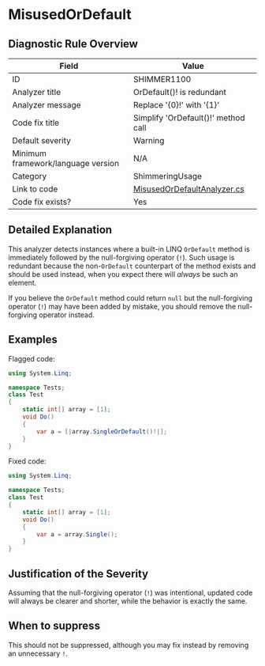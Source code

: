 # MisusedOrDefault

## Diagnostic Rule Overview

| Field                              | Value
|------------------------------------|-------
| ID                                 | SHIMMER1100
| Analyzer title                     | OrDefault()! is redundant
| Analyzer message                   | Replace '{0}!' with '{1}'
| Code fix title                     | Simplify 'OrDefault()!' method call
| Default severity                   | Warning
| Minimum framework/language version | N/A
| Category                           | ShimmeringUsage
| Link to code                       | [MisusedOrDefaultAnalyzer.cs](https://github.com/Bartleby2718/Shimmering.Analyzers/blob/main/src/Shimmering.Analyzers/UsageRules/MisusedOrDefault/MisusedOrDefaultAnalyzer.cs)
| Code fix exists?                   | Yes

## Detailed Explanation

This analyzer detects instances where a built-in LINQ `OrDefault` method is immediately followed by the null-forgiving operator (`!`). Such usage is redundant because the non-`OrDefault` counterpart of the method exists and should be used instead, when you expect there will _always_ be such an element.

If you believe the `OrDefault` method could return `null` but the null-forgiving operator (`!`) may have been added by mistake, you should remove the null-forgiving operator instead.

## Examples

Flagged code:
```cs
using System.Linq;

namespace Tests;
class Test
{
    static int[] array = [1];
    void Do()
    {
        var a = [|array.SingleOrDefault()!|];
    }
}
```

Fixed code:
```cs
using System.Linq;

namespace Tests;
class Test
{
    static int[] array = [1];
    void Do()
    {
        var a = array.Single();
    }
}

```

## Justification of the Severity

Assuming that the null-forgiving operator (`!`) was intentional, updated code will always be clearer and shorter, while the behavior is exactly the same.

## When to suppress

This should not be suppressed, although you may fix instead by removing an unnecessary `!`.
